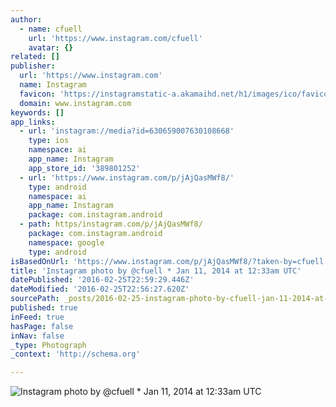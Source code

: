 ```yaml
---
author:
  - name: cfuell
    url: 'https://www.instagram.com/cfuell'
    avatar: {}
related: []
publisher:
  url: 'https://www.instagram.com'
  name: Instagram
  favicon: 'https://instagramstatic-a.akamaihd.net/h1/images/ico/favicon.ico/7cdab0872b15.ico'
  domain: www.instagram.com
keywords: []
app_links:
  - url: 'instagram://media?id=630659007630108668'
    type: ios
    namespace: ai
    app_name: Instagram
    app_store_id: '389801252'
  - url: 'https://www.instagram.com/p/jAjQasMWf8/'
    type: android
    namespace: ai
    app_name: Instagram
    package: com.instagram.android
  - path: https/instagram.com/p/jAjQasMWf8/
    package: com.instagram.android
    namespace: google
    type: android
isBasedOnUrl: 'https://www.instagram.com/p/jAjQasMWf8/?taken-by=cfuell'
title: 'Instagram photo by @cfuell * Jan 11, 2014 at 12:33am UTC'
datePublished: '2016-02-25T22:59:29.446Z'
dateModified: '2016-02-25T22:56:27.620Z'
sourcePath: _posts/2016-02-25-instagram-photo-by-cfuell-jan-11-2014-at-1233am-utc.md
published: true
inFeed: true
hasPage: false
inNav: false
_type: Photograph
_context: 'http://schema.org'

---
```

![Instagram photo by &commat;cfuell &midast; Jan 11&comma; 2014 at 12&colon;33am UTC](https://scontent.cdninstagram.com/t51.2885-15/e15/11296670_857479497660977_1177868728_n.jpg?ig_cache_key=NjMwNjU5MDA3NjMwMTA4NjY4.2)